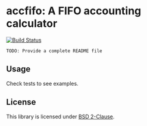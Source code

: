 # accfifo: A FIFO accounting calculator

[![Build Status](https://travis-ci.org/vst/accfifo.svg?branch=develop)](https://travis-ci.org/vst/accfifo)

`TODO: Provide a complete README file`

## Usage

Check tests to see examples.

## License

This library is licensed under [BSD 2-Clause](http://opensource.org/licenses/BSD-2-Clause).

